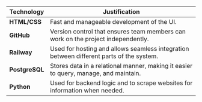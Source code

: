 

| **Technology** | **Justification** |
|----------------|-------------------|
| **HTML/CSS**   | Fast and manageable development of the UI. |
| **GitHub**     | Version control that ensures team members can work on the project independently. |
| **Railway**    | Used for hosting and allows seamless integration between different parts of the system. |
| **PostgreSQL** | Stores data in a relational manner, making it easier to query, manage, and maintain. |
| **Python**     | Used for backend logic and to scrape websites for information when needed. |
